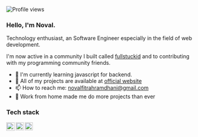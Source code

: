 ![Profile views](https://gpvc.arturio.dev/novalramdhani)

### Hello, I'm Noval.
Technology enthusiast, an Software Engineer especially in the field of web development.

I'm now active in a community I built called [fullstuckid](https://github.com/fullstuckid) and to contributing with my programming community friends.

- 🌱 I'm currently learning javascript for backend.
- 🚀 All of my projects are available at [official website](https://novalll.vercel.app/projects)
- 📫 How to reach me: novalfitrahramdhani@gmail.com
- 💼 Work from home made me do more projects than ever

### Tech stack

<a href="https://nextjs.org/"><img align="left" alt="Nextjs" title="Nextjs" width="22px" src="https://cdn.worldvectorlogo.com/logos/next-js.svg" /></a>
<a href="https://reactjs.org/"><img align="left" alt="React" title="React" width="21px" src="https://cdn.worldvectorlogo.com/logos/react-2.svg" /></a>
<a href="https://laravel.com/"><img align="left" alt="Laravel" title="Laravel" width="21px" src="https://cdn.worldvectorlogo.com/logos/laravel-2.svg" /></a>
